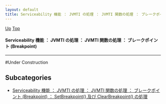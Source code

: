 ```yaml
---
layout: default
title: Serviceability 機能 ： JVMTI の処理 ： JVMTI 関数の処理 ： ブレークポイント (Breakpoint)
---
```

[Up](notYUp6Zyc.html) [Top](../index.html)

#### Serviceability 機能 ： JVMTI の処理 ： JVMTI 関数の処理 ： ブレークポイント (Breakpoint)

--- 
#Under Construction



## Subcategories
* [Serviceability 機能 ： JVMTI の処理 ： JVMTI 関数の処理 ： ブレークポイント (Breakpoint) ： SetBreakpoint() 及び ClearBreakpoint() の処理  ](no3718uV0.html)



